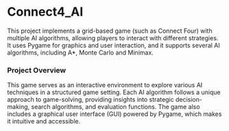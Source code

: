 # Connect4_AI

This project implements a grid-based game (such as Connect Four) with multiple AI algorithms, allowing players to interact with different strategies. It uses Pygame for graphics and user interaction, and it supports several AI algorithms, including A*, Monte Carlo and Minimax.

### Project Overview
This game serves as an interactive environment to explore various AI techniques in a structured game setting. Each AI algorithm follows a unique approach to game-solving, providing insights into strategic decision-making, search algorithms, and evaluation functions. The game also includes a graphical user interface (GUI) powered by Pygame, which makes it intuitive and accessible.
